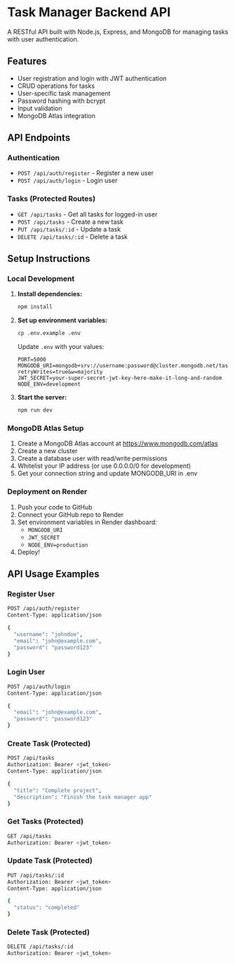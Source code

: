 # Task Manager Backend API

A RESTful API built with Node.js, Express, and MongoDB for managing tasks with user authentication.

## Features

- User registration and login with JWT authentication
- CRUD operations for tasks
- User-specific task management
- Password hashing with bcrypt
- Input validation
- MongoDB Atlas integration

## API Endpoints

### Authentication
- `POST /api/auth/register` - Register a new user
- `POST /api/auth/login` - Login user

### Tasks (Protected Routes)
- `GET /api/tasks` - Get all tasks for logged-in user
- `POST /api/tasks` - Create a new task
- `PUT /api/tasks/:id` - Update a task
- `DELETE /api/tasks/:id` - Delete a task

## Setup Instructions

### Local Development

1. **Install dependencies:**
   ```bash
   npm install
   ```

2. **Set up environment variables:**
   ```bash
   cp .env.example .env
   ```
   
   Update `.env` with your values:
   ```
   PORT=5000
   MONGODB_URI=mongodb+srv://username:password@cluster.mongodb.net/taskmanager?retryWrites=true&w=majority
   JWT_SECRET=your-super-secret-jwt-key-here-make-it-long-and-random
   NODE_ENV=development
   ```

3. **Start the server:**
   ```bash
   npm run dev
   ```

### MongoDB Atlas Setup

1. Create a MongoDB Atlas account at https://www.mongodb.com/atlas
2. Create a new cluster
3. Create a database user with read/write permissions
4. Whitelist your IP address (or use 0.0.0.0/0 for development)
5. Get your connection string and update MONGODB_URI in .env

### Deployment on Render

1. Push your code to GitHub
2. Connect your GitHub repo to Render
3. Set environment variables in Render dashboard:
   - `MONGODB_URI`
   - `JWT_SECRET`
   - `NODE_ENV=production`
4. Deploy!

## API Usage Examples

### Register User
```bash
POST /api/auth/register
Content-Type: application/json

{
  "username": "johndoe",
  "email": "john@example.com",
  "password": "password123"
}
```

### Login User
```bash
POST /api/auth/login
Content-Type: application/json

{
  "email": "john@example.com",
  "password": "password123"
}
```

### Create Task (Protected)
```bash
POST /api/tasks
Authorization: Bearer <jwt_token>
Content-Type: application/json

{
  "title": "Complete project",
  "description": "Finish the task manager app"
}
```

### Get Tasks (Protected)
```bash
GET /api/tasks
Authorization: Bearer <jwt_token>
```

### Update Task (Protected)
```bash
PUT /api/tasks/:id
Authorization: Bearer <jwt_token>
Content-Type: application/json

{
  "status": "completed"
}
```

### Delete Task (Protected)
```bash
DELETE /api/tasks/:id
Authorization: Bearer <jwt_token>
```
